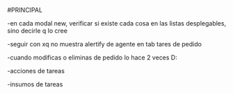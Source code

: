 #PRINCIPAL

-en cada modal new, verificar si existe cada cosa en las listas desplegables, sino decirle q lo cree 

-seguir con xq no muestra alertify de agente en tab tares de pedido

-cuando modificas o eliminas de pedido lo hace 2 veces D:

-acciones de tareas

-insumos de tareas
